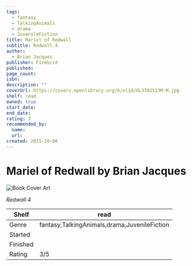 ```yaml
---
tags:
  - fantasy
  - TalkingAnimals
  - drama
  - JuvenileFiction
title: Mariel of Redwall
subtitle: Redwall 4
author:
  - Brian Jacques
publisher: Firebird
published:
page_count:
isbn:
description: ""
coverUrl: https://covers.openlibrary.org/b/olid/OL3702513M-M.jpg
shelf: read
owned: true
start_date:
end_date:
rating: 3
recommended_by:
  name:
  url:
created: 2015-10-06
---
```


# Mariel of Redwall by Brian Jacques

![Book Cover Art](https://covers.openlibrary.org/b/olid/OL3702513M-M.jpg)

_Redwall 4_

| Shelf | read |
| --- | --- |
| Genre | fantasy,TalkingAnimals,drama,JuvenileFiction |
| Started |  |
| Finished |  |
| Rating | 3/5 |
